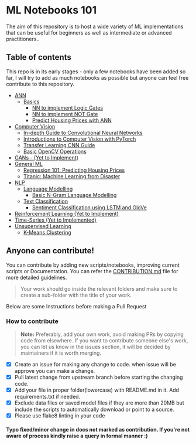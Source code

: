 # ML Notebooks 101

The aim of this repository is to host a wide variety of ML implementations that can be useful for beginners as well as intermediate or advanced practitioners.. 

## Table of contents

This repo is in its early stages - only a few notebooks have been added so far, I will try to add as much notebooks as possible but anyone can feel free contribute to this repository.  

- [ANN](https://github.com/abhinand5/ml-notebooks-101/tree/main/ANN)
  * [Basics](https://github.com/abhinand5/ml-notebooks-101/tree/main/ANN/Basics)
    + [NN to implement Logic Gates](https://github.com/abhinand5/ml-notebooks-101/blob/main/ANN/Basics/NN_for_LogicGates.ipynb)
    + [NN to implement NOT Gate](https://github.com/abhinand5/ml-notebooks-101/blob/main/ANN/Basics/NN_for_NOT_Gate.ipynb)
    + [Predict Housing Prices with ANN](https://github.com/abhinand5/ml-notebooks-101/blob/main/ANN/Basics/Predict_House_Price_with_ANN.ipynb)
- [Computer Vision](https://github.com/abhinand5/ml-notebooks-101/tree/main/ComputerVision)
  + [In-depth Guide to Convolutional Neural Networks](https://github.com/abhinand5/ml-notebooks-101/blob/main/ComputerVision/in-depth-guide-to-convolutional-neural-networks.ipynb)
  + [Introductions to Computer Vision with PyTorch](https://github.com/abhinand5/ml-notebooks-101/blob/main/ComputerVision/introduction-to-computervision-with-pytorch.ipynb)
  + [Transfer Learning CNN Guide](https://github.com/abhinand5/ml-notebooks-101/blob/main/ComputerVision/transfer-learning-cnn-guide.ipynb)
  + [Basic OpenCV Operations](https://github.com/abhinand5/ml-notebooks-101/blob/main/ComputerVision/Basic_OpenCV_Operations.ipynb)
- [GANs - (Yet to Implement)](https://github.com/abhinand5/ml-notebooks-101/tree/main/GANs)
- [General ML](https://github.com/abhinand5/ml-notebooks-101/tree/main/General-ML)
  * [Regression 101: Predicting Housing Prices](https://github.com/abhinand5/ml-notebooks-101/blob/main/General-ML/regression-101-predicting-housingprices.ipynb)
  * [Titanic: Machine Learning from Disaster](https://github.com/abhinand5/ml-notebooks-101/blob/main/General-ML/Titanic_ML_from_disaster)
- [NLP](https://github.com/abhinand5/ml-notebooks-101/tree/main/NLP)
  * [Language Modelling](https://github.com/abhinand5/ml-notebooks-101/tree/main/NLP/LanguageModelling)
    + [Basic N-Gram Language Modelling](https://github.com/abhinand5/ml-notebooks-101/blob/main/NLP/LanguageModelling/N-Gram/ngram-language-model.ipynb)
  * [Text Classification](https://github.com/abhinand5/ml-notebooks-101/tree/main/NLP/TextClassification)
    + [Sentiment Classification using LSTM and GloVe](https://github.com/abhinand5/ml-notebooks-101/blob/main/NLP/TextClassification/sentiment-classification-using-lstm-glove.ipynb)
- [Reinforcement Learning (Yet to Implement)](https://github.com/abhinand5/ml-notebooks-101/tree/main/ReinforcementLearning)
- [Time-Series (Yet to Implemented)](https://github.com/abhinand5/ml-notebooks-101/tree/main/Time-Series)
- [Unsupervised Learning](https://github.com/abhinand5/ml-notebooks-101/tree/main/UnsupervisedLearning)
  * [K-Means Clustering](https://github.com/abhinand5/ml-notebooks-101/blob/main/UnsupervisedLearning/k-means%20clustering.ipynb)

## Anyone can contribute!

You can contribute by adding new scripts/notebooks, improving current scripts or Documentation. You can refer the [CONTRIBUTION.md](https://github.com/abhinand5/ml-notebooks-101/blob/main/CONTRIBUTING.md) file for more detailed guidelines. 

> Your work should go inside the relevant folders and make sure to create a sub-folder with the title of your work.

Below are some Instructions before making a Pull Request

### How to contribute

> **Note:** Preferably, add your own work, avoid making PRs by copying code from elsewhere. If you want to contribute someone else's work, you can let us know in the issues section, it will be decided by maintainers if it is worth merging. 


- [x] Create an issue for making any change to code. when issue will be approve you can make a change.
- [x] Pull latest change from upstream branch before starting the changing code.
- [x] Add your file in proper folder(lowercase) with README.md in it. Add requirements.txt if needed.
- [x] Exclude data files or saved model files if they are more than 20MB but include the scripts to automatically download or point to a source. 
- [x] Please use flake8 linting in your code

#### Typo fixed/minor change in docs not marked as contribution. If you're not aware of process kindly raise a query in formal manner :)
